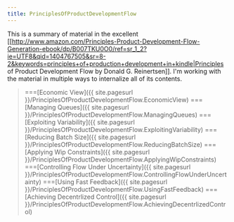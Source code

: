 ```yaml
---
title: PrinciplesOfProductDevelopmentFlow
---
```

This is a summary of material in the excellent [[http://www.amazon.com/Principles-Product-Development-Flow-Generation-ebook/dp/B007TKU0O0/ref=sr_1_2?ie=UTF8&qid=1404767505&sr=8-2&keywords=principles+of+production+development+in+kindle|Principles of Product Development Flow by Donald G. Reinertsen]]. I'm working with the material in multiple ways to internalize all of its contents.

> ===[Economic View]({{ site.pagesurl }}/PrinciplesOfProductDevelopmentFlow.EconomicView)
> ===[Managing Queues]({{ site.pagesurl }}/PrinciplesOfProductDevelopmentFlow.ManagingQueues)
> ===[Exploiting Variability]({{ site.pagesurl }}/PrinciplesOfProductDevelopmentFlow.ExploitingVariability)
> ===[Reducing Batch Size]({{ site.pagesurl }}/PrinciplesOfProductDevelopmentFlow.ReducingBatchSize)
> ===[Applying Wip Constraints]({{ site.pagesurl }}/PrinciplesOfProductDevelopmentFlow.ApplyingWipConstraints)
> ===[Controlling Flow Under Uncertainty]({{ site.pagesurl }}/PrinciplesOfProductDevelopmentFlow.ControllingFlowUnderUncertainty)
> ===[Using Fast Feedback]({{ site.pagesurl }}/PrinciplesOfProductDevelopmentFlow.UsingFastFeedback)
> ===[Achieving Decentrlized Control]({{ site.pagesurl }}/PrinciplesOfProductDevelopmentFlow.AchievingDecentrlizedControl)
